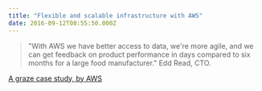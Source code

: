 ```yaml
---
title: "Flexible and scalable infrastructure with AWS"
date: 2016-09-12T08:55:50.000Z
---
```


> "With AWS we have better access to data, we're more agile, and we can get feedback on product performance in days compared to six months for a large food manufacturer." Edd Read, CTO.

[A graze case study, by AWS](https://aws.amazon.com/solutions/case-studies/graze/)

